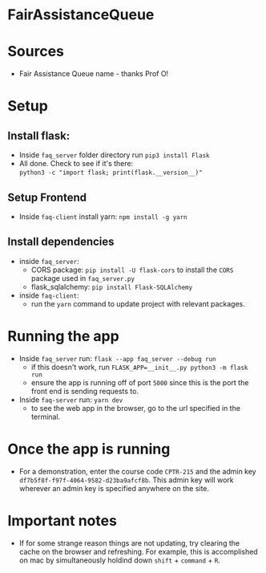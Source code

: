 # FairAssistanceQueue

# Sources
- Fair Assistance Queue name - thanks Prof O!

# Setup

## Install flask:
- Inside `faq_server` folder directory run
`pip3 install Flask`
- All done.  Check to see if it's there:\
`python3 -c "import flask; print(flask.__version__)"`

## Setup Frontend
- Inside `faq-client` install yarn: `npm install -g yarn`

## Install dependencies
- inside `faq_server`: 
    - CORS package: `pip install -U flask-cors` to install the `CORS` package used in `faq_server.py`
    - flask_sqlalchemy: `pip install Flask-SQLAlchemy`
- inside `faq-client`:
    - run the `yarn` command to update project with relevant packages.

# Running the app
- Inside `faq_server` run: `flask --app faq_server --debug run`
  - if this doesn't work, run `FLASK_APP=__init__.py python3 -m flask run`
  - ensure the app is running off of port `5000` since this is the port the front end is sending requests to.
- Inside `faq-server` run: `yarn dev`
  - to see the web app in the browser, go to the url specified in the terminal.

# Once the app is running
- For a demonstration, enter the course code `CPTR-215` and the admin key `df7b5f8f-f97f-4064-9582-d23ba9afcf8b`. This admin key will work wherever 
an admin key is specified anywhere on the site.

# Important notes
- If for some strange reason things are not updating, try clearing the cache on the browser and refreshing. For example, this 
is accomplished on mac by simultaneously holdind down `shift` + `command` + `R`.
